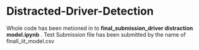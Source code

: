 # Distracted-Driver-Detection


Whole code has been metioned in to **final_submission_driver distraction model.ipynb** .
Test Submission file has been submitted by the name of  finall_iit_model.csv
